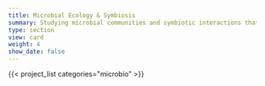 ```yaml
---
title: Microbial Ecology & Symbiosis
summary: Studying microbial communities and symbiotic interactions that shape moss function and ecosystem processes in drylands.
type: section
view: card
weight: 4
show_date: false
---
```

{{< project_list categories="microbio" >}}
